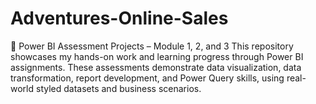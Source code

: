 # Adventures-Online-Sales
🚀 Power BI Assessment Projects – Module 1, 2, and 3 This repository showcases my hands-on work and learning progress through Power BI assignments. These assessments demonstrate data visualization, data transformation, report development, and Power Query skills, using real-world styled datasets and business scenarios.
